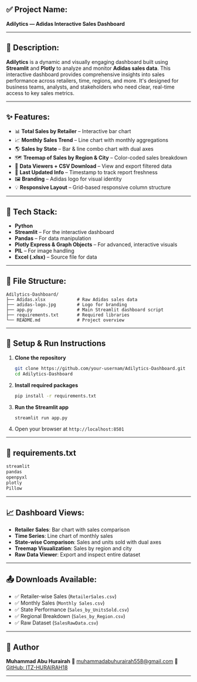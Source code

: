 

## ✅ **Project Name:**

**Adilytics — Adidas Interactive Sales Dashboard**

---

## 📄 **Description:**

**Adilytics** is a dynamic and visually engaging dashboard built using **Streamlit** and **Plotly** to analyze and monitor **Adidas sales data**. This interactive dashboard provides comprehensive insights into sales performance across retailers, time, regions, and more. It's designed for business teams, analysts, and stakeholders who need clear, real-time access to key sales metrics.

---

## ✨ **Features:**

* 📊 **Total Sales by Retailer** – Interactive bar chart
* 📈 **Monthly Sales Trend** – Line chart with monthly aggregations
* 🌎 **Sales by State** – Bar & line combo chart with dual axes
* 🗺️ **Treemap of Sales by Region & City** – Color-coded sales breakdown
* 📂 **Data Viewers + CSV Download** – View and export filtered data
* 🧾 **Last Updated Info** – Timestamp to track report freshness
* 🖼️ **Branding** – Adidas logo for visual identity
* 💡 **Responsive Layout** – Grid-based responsive column structure

---

## 🧠 **Tech Stack:**

* **Python**
* **Streamlit** – For the interactive dashboard
* **Pandas** – For data manipulation
* **Plotly Express & Graph Objects** – For advanced, interactive visuals
* **PIL** – For image handling
* **Excel (.xlsx)** – Source file for data

---

## 📁 File Structure:

```
Adilytics-Dashboard/
├── Adidas.xlsx            # Raw Adidas sales data
├── adidas-logo.jpg        # Logo for branding
├── app.py                 # Main Streamlit dashboard script
├── requirements.txt       # Required libraries
└── README.md              # Project overview
```

---

## 🚀 Setup & Run Instructions

1. **Clone the repository**

   ```bash
   git clone https://github.com/your-usernam/Adilytics-Dashboard.git
   cd Adilytics-Dashboard
   ```

2. **Install required packages**

   ```bash
   pip install -r requirements.txt
   ```

3. **Run the Streamlit app**

   ```bash
   streamlit run app.py
   ```

4. Open your browser at `http://localhost:8501`

---

## 🧾 requirements.txt

```txt
streamlit
pandas
openpyxl
plotly
Pillow
```

---

## 📈 Dashboard Views:

* **Retailer Sales**: Bar chart with sales comparison
* **Time Series**: Line chart of monthly sales
* **State-wise Comparison**: Sales and units sold with dual axes
* **Treemap Visualization**: Sales by region and city
* **Raw Data Viewer**: Export and inspect entire dataset

---

## 📤 Downloads Available:

* ✅ Retailer-wise Sales (`RetailerSales.csv`)
* ✅ Monthly Sales (`Monthly Sales.csv`)
* ✅ State Performance (`Sales_by_UnitsSold.csv`)
* ✅ Regional Breakdown (`Sales_by_Region.csv`)
* ✅ Raw Dataset (`SalesRawData.csv`)

---

## 🙌 Author

**Muhammad Abu Hurairah**
📧 [muhammadabuhurairah558@gmail.com](mailto:muhammadabuhurairah558@gmail.com)
🔗 [GitHub: ITZ-HURAIRAH18](https://github.com/ITZ-HURAIRAH18)

---
